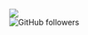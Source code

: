 <img src="https://img.shields.io/badge/Hey!There?style=flat-square&logo=simpleicons에서_아이콘이름&logoColor=white"/></a>
<br>
<img alt="GitHub followers" src="https://img.shields.io/github/followers/YeonJeongHwan?style=social">



<!--
**YeonJeongHwan/YeonJeongHwan** is a ✨ _special_ ✨ repository because its `README.md` (this file) appears on your GitHub profile.

Here are some ideas to get you started:

- 🔭 I’m currently working on ...
- 🌱 I’m currently learning ...
- 👯 I’m looking to collaborate on ...
- 🤔 I’m looking for help with ...
- 💬 Ask me about ...
- 📫 How to reach me: ...
- 😄 Pronouns: ...
- ⚡ Fun fact: ...
-->
